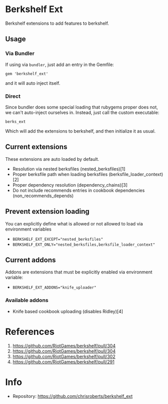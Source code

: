 # Berkshelf Ext

Berkshelf extensions to add features to berkshelf.

## Usage

### Via Bundler

If using via `bundler`, just add an entry in the Gemfile:

`gem 'berkshelf_ext'`

and it will auto inject itself.

### Direct

Since bundler does some special loading that rubygems proper
does not, we can't auto-inject ourselves in. Instead, just
call the custom executable:

`berks_ext`

Which will add the extensions to berkshelf, and then initialize
it as usual.

## Current extensions

These extensions are auto loaded by default.

* Resolution via nested berksfiles (nested_berksfiles)[1]
* Proper berksfile path when loading berksfiles (berksfile_loader_context)[2]
* Proper dependency resolution (dependency_chains)[3]
* Do not include recommends entries in cookbook dependencies (non_recommends_depends)

## Prevent extension loading

You can explicitly define what is allowed or not allowed to load via
environment variables

* `BERKSHELF_EXT_EXCEPT="nested_berksfiles"`
* `BERKSHELF_EXT_ONLY="nested_berksfiles,berksfile_loader_context"`

## Current addons

Addons are extensions that must be explicitly enabled via environment variable:

* `BERKSHELF_EXT_ADDONS="knife_uploader"`

### Available addons

* Knife based cookbook uploading (disables Ridley)[4]

# References

1. https://github.com/RiotGames/berkshelf/pull/304
2. https://github.com/RiotGames/berkshelf/pull/304
3. https://github.com/RiotGames/berkshelf/pull/302
4. https://github.com/RiotGames/berkshelf/pull/291 

# Info
* Repository: https://github.com/chrisroberts/berkshelf_ext
